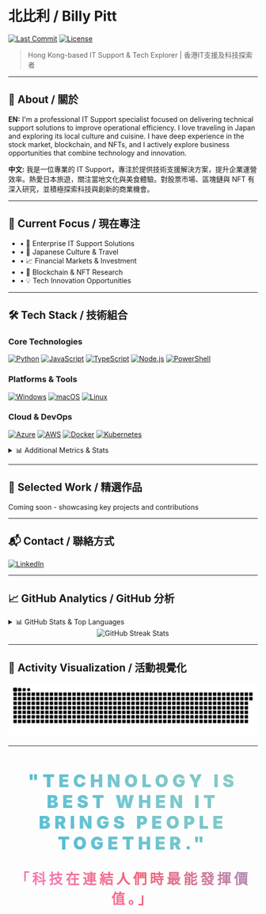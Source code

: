 # 北比利 / Billy Pitt

[![Last Commit](https://img.shields.io/github/last-commit/imbillypitt/imbillypitt?style=for-the-badge)](https://github.com/imbillypitt/imbillypitt/commits/main) [![License](https://img.shields.io/github/license/imbillypitt/imbillypitt?style=for-the-badge)](LICENSE)

> Hong Kong-based IT Support & Tech Explorer | 香港IT支援及科技探索者

---

## 📖 About / 關於

**EN:** I'm a professional IT Support specialist focused on delivering technical support solutions to improve operational efficiency. I love traveling in Japan and exploring its local culture and cuisine. I have deep experience in the stock market, blockchain, and NFTs, and I actively explore business opportunities that combine technology and innovation.

**中文:** 我是一位專業的 IT Support，專注於提供技術支援解決方案，提升企業運營效率。熱愛日本旅遊，關注當地文化與美食體驗。對股票市場、區塊鏈與 NFT 有深入研究，並積極探索科技與創新的商業機會。

---

## 🎯 Current Focus / 現在專注

- • 🔧 Enterprise IT Support Solutions
- • 🌸 Japanese Culture & Travel
- • 📈 Financial Markets & Investment
- • 🔗 Blockchain & NFT Research
- • 💡 Tech Innovation Opportunities

---

## 🛠️ Tech Stack / 技術組合

### Core Technologies
[![Python](https://img.shields.io/badge/Python-FFD43B?style=for-the-badge&logo=python&logoColor=blue)](https://python.org/) [![JavaScript](https://img.shields.io/badge/JavaScript-323330?style=for-the-badge&logo=javascript&logoColor=F7DF1E)](https://javascript.info/) [![TypeScript](https://img.shields.io/badge/TypeScript-007ACC?style=for-the-badge&logo=typescript&logoColor=white)](https://typescriptlang.org/) [![Node.js](https://img.shields.io/badge/Node%20js-339933?style=for-the-badge&logo=nodedotjs&logoColor=white)](https://nodejs.org/) [![PowerShell](https://img.shields.io/badge/powershell-5391FE?style=for-the-badge&logo=powershell&logoColor=white)](https://docs.microsoft.com/powershell/)

### Platforms & Tools
[![Windows](https://img.shields.io/badge/Windows-0078d4?style=for-the-badge&logo=windows&logoColor=white)](https://microsoft.com/windows/) [![macOS](https://img.shields.io/badge/mac%20os-000000?style=for-the-badge&logo=apple&logoColor=white)](https://apple.com/macos/) [![Linux](https://img.shields.io/badge/Linux-FCC624?style=for-the-badge&logo=linux&logoColor=black)](https://kernel.org/)

### Cloud & DevOps
[![Azure](https://img.shields.io/badge/microsoft%20azure-0089D0?style=for-the-badge&logo=microsoft-azure&logoColor=white)](https://azure.microsoft.com/) [![AWS](https://img.shields.io/badge/Amazon_AWS-FF9900?style=for-the-badge&logo=amazonaws&logoColor=white)](https://aws.amazon.com/) [![Docker](https://img.shields.io/badge/Docker-2CA5E0?style=for-the-badge&logo=docker&logoColor=white)](https://docker.com/) [![Kubernetes](https://img.shields.io/badge/kubernetes-326ce5.svg?&style=for-the-badge&logo=kubernetes&logoColor=white)](https://kubernetes.io/)

<details>
<summary>📊 Additional Metrics & Stats</summary>

<div align="center">
  <img height="180em" src="https://github-readme-stats.vercel.app/api?username=imbillypitt&show_icons=true&theme=radical&include_all_commits=true&count_private=true"/>
  <img height="180em" src="https://github-readme-stats.vercel.app/api/top-langs/?username=imbillypitt&layout=compact&theme=radical&hide_border=true"/>
</div>

### 🏆 GitHub Trophies
<div align="center">
  <img src="https://github-profile-trophy.vercel.app/?username=imbillypitt&theme=radical&no-frame=false&no-bg=true&margin-w=4" alt="GitHub Trophies"/>
</div>

### 📊 Weekly Development Breakdown
<!--START_SECTION:waka-->
<!--END_SECTION:waka-->

</details>

---

## 💼 Selected Work / 精選作品

Coming soon - showcasing key projects and contributions

---

## 📬 Contact / 聯絡方式

[![LinkedIn](https://img.shields.io/badge/LinkedIn-0077B5?style=for-the-badge&logo=linkedin&logoColor=white)](https://www.linkedin.com/in/billy-yuen-49272b17a)

---

## 📈 GitHub Analytics / GitHub 分析

<details>
<summary>📊 GitHub Stats & Top Languages</summary>

<div align="center">
  <img height="180em" src="https://github-readme-stats.vercel.app/api?username=imbillypitt&show_icons=true&theme=radical&include_all_commits=true&count_private=true"/>
  <img height="180em" src="https://github-readme-stats.vercel.app/api/top-langs/?username=imbillypitt&layout=compact&theme=radical&hide_border=true"/>
</div>

</details>

<div align="center">
  <img src="https://github-readme-streak-stats.herokuapp.com/?user=imbillypitt&theme=radical" alt="GitHub Streak Stats"/>
</div>

---

## 🐍 Activity Visualization / 活動視覺化

<div align="center">
  <picture>
    <source media="(prefers-color-scheme: dark)" srcset="https://raw.githubusercontent.com/imbillypitt/imbillypitt/output/github-contribution-grid-snake-dark.svg?ts=20250813"/>
    <source media="(prefers-color-scheme: light)" srcset="https://raw.githubusercontent.com/imbillypitt/imbillypitt/output/github-contribution-grid-snake.svg?ts=20250813"/>
    <img alt="github-snake" src="https://raw.githubusercontent.com/imbillypitt/imbillypitt/output/github-contribution-grid-snake.svg?ts=20250813"/>
  </picture>
</div>

---

<div align="center">
  <h2 style="background: linear-gradient(45deg, #FF6B6B, #4ECDC4, #45B7D1, #96CEB4, #FECA57); background-size: 400% 400%; animation: gradient 15s ease infinite; -webkit-background-clip: text; -webkit-text-fill-color: transparent; font-size: 2.5em; font-weight: 900; letter-spacing: 8px; text-transform: uppercase; text-shadow: 0 0 30px rgba(255,255,255,0.5);">
    "Technology is best when it brings people together."
  </h2>
  
  <h3 style="background: linear-gradient(45deg, #667eea, #764ba2, #f093fb, #f5576c, #4facfe, #00f2fe); background-size: 400% 400%; animation: gradient 15s ease infinite; -webkit-background-clip: text; -webkit-text-fill-color: transparent; font-size: 2em; font-weight: 800; letter-spacing: 6px; margin-top: 30px; text-shadow: 0 0 25px rgba(255,255,255,0.3);">
    「科技在連結人們時最能發揮價值。」
  </h3>
</div>

<style>
@keyframes gradient {
  0% { background-position: 0% 50%; }
  50% { background-position: 100% 50%; }
  100% { background-position: 0% 50%; }
}
</style>
